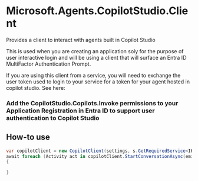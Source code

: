 # Microsoft.Agents.CopilotStudio.Client

Provides a client to interact with agents built in Copilot Studio

This is used when you are creating an application soly for the purpose of user interactive login and will be using a client that will surface an Entra ID MultiFactor Authentication Prompt.

If you are using this client from a service, you will need to exchange the user token used to login to your service for a token for your agent hosted in copilot studio. See here:


### Add the CopilotStudio.Copilots.Invoke permissions to your Application Registration in Entra ID to support user authentication to Copilot Studio

## How-to use

```cs
var copilotClient = new CopilotClient(settings, s.GetRequiredService<IHttpClientFactory>(), logger, "mcs");
await foreach (Activity act in copilotClient.StartConversationAsync(emitStartConversationEvent:true, cancellationToken:cancellationToken))
{

}
```